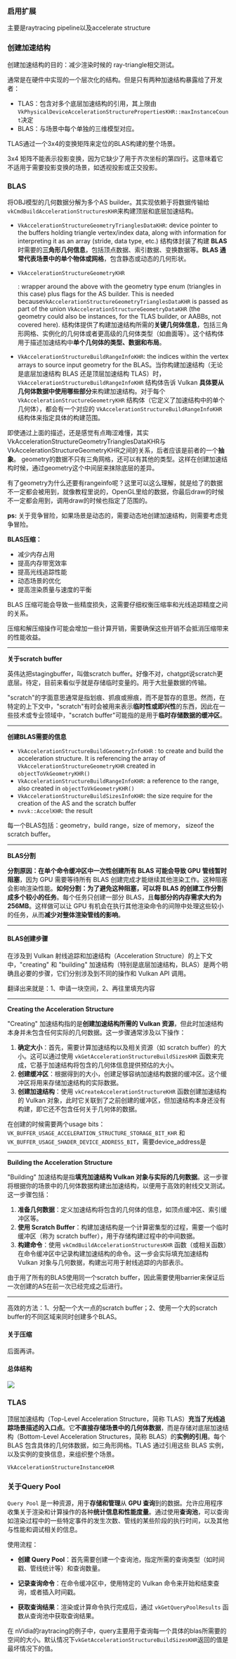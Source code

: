 ### 启用扩展

主要是raytracing pipeline以及accelerate structure



### 创建加速结构

创建加速结构的目的：减少渲染时候的 ray-triangle相交测试。

通常是在硬件中实现的一个层次化的结构。但是只有两种加速结构暴露给了开发者：

+ TLAS：包含对多个底层加速结构的引用，其上限由`VkPhysicalDeviceAccelerationStructurePropertiesKHR::maxInstanceCount`决定
+ BLAS：与场景中每个单独的三维模型对应。

TLAS通过一个3x4的变换矩阵来定位的BLAS构建的整个场景。

3x4 矩阵不能表示投影变换，因为它缺少了用于齐次坐标的第四行。这意味着它不适用于需要投影变换的场景，如透视投影或正交投影。



### BLAS

将OBJ模型的几何数据分解为多个AS builder。其实现依赖于将数据传输给`vkCmdBuildAccelerationStructuresKHR`来构建顶层和底层加速结构。

- `VkAccelerationStructureGeometryTrianglesDataKHR`: device pointer to the buffers holding triangle vertex/index data, along with information for interpreting it as an array (stride, data type, etc.) 结构体封装了构建 **BLAS** 时需要的**三角形几何信息**，包括顶点数据、索引数据、变换数据等。**BLAS 通常代表场景中的单个物体或网格**，包含静态或动态的几何形状。

- `VkAccelerationStructureGeometryKHR`

  : wrapper around the above with the geometry type enum (triangles in this case) plus flags for the AS builder. This is needed because`VkAccelerationStructureGeometryTrianglesDataKHR` is passed as part of the union `VkAccelerationStructureGeometryDataKHR` (the geometry could also be instances, for the TLAS builder, or AABBs, not covered here). 结构体提供了构建加速结构所需的**关键几何体信息**，包括三角形网格、实例化的几何体或者更高级的几何体类型（如曲面等）。这个结构体用于描述加速结构中**单个几何体的类型、数据和布局**。

- `VkAccelerationStructureBuildRangeInfoKHR`: the indices within the vertex arrays to source input geometry for the BLAS。当你构建加速结构（无论是底层加速结构 BLAS 还是顶层加速结构 TLAS）时，`VkAccelerationStructureBuildRangeInfoKHR` 结构体告诉 Vulkan **具体要从几何体数据中使用哪些部分**来构建加速结构。对于每个 `VkAccelerationStructureGeometryKHR` 结构体（它定义了加速结构中的单个几何体），都会有一个对应的 `VkAccelerationStructureBuildRangeInfoKHR` 结构体来指定具体的构建范围。

即使通过上面的描述，还是感觉有点晦涩难懂，其实VkAccelerationStructureGeometryTrianglesDataKHR与VkAccelerationStructureGeometryKHR之间的关系，后者应该是前者的一个**抽象**。 geometry的数据不只有三角网格，还可以有其他的类型。这样在创建加速结构时候，通过geometry这个中间层来抹除底层的差异。

有了geometry为什么还要有rangeinfo呢？这里可以这么理解，就是给了的数据不一定都会被用到，就像教程里说的，OpenGL里给的数据，你最后draw的时候不一定都会用到，调用draw的时候也指定了范围的。

**ps:** 关于竞争冒险，如果场景是动态的，需要动态地创建加速结构，则需要考虑竞争冒险。

**BLAS压缩：**

+ 减少内存占用
+ 提高内存带宽效率
+ 提高光线追踪性能
+ 动态场景的优化
+ 提高渲染质量与速度的平衡

BLAS 压缩可能会导致一些精度损失，这需要仔细权衡压缩率和光线追踪精度之间的关系。

压缩和解压缩操作可能会增加一些计算开销，需要确保这些开销不会抵消压缩带来的性能收益。

---



**关于scratch buffer**

英伟达把stagingbuffer，叫做scratch buffer。好像不对，chatgpt说scratch更底层。待定，目前来看似乎就是存储临时变量的。用于大批量数据的传输。

"scratch"的字面意思通常是指划痕、抓痕或擦痕，而不是暂存的意思。然而，在特定的上下文中，"scratch"有时会被用来表示**临时性或即兴性**的东西，因此在一些技术或专业领域中，"scratch buffer"可能指的是用于**临时存储数据的缓冲区**。

---



**创建BLAS需要的信息**

+ `VkAccelerationStructureBuildGeometryInfoKHR` : to create and build the acceleration structure. It is referencing the array of `VkAccelerationStructureGeometryKHR` created in `objectToVkGeometryKHR()`
+ `VkAccelerationStructureBuildRangeInfoKHR`: a reference to the range, also created in `objectToVkGeometryKHR()`
+ `VkAccelerationStructureBuildSizesInfoKHR`: the size require for the creation of the AS and the scratch buffer
+ `nvvk::AccelKHR`: the result

每一个BLAS包括：geometry，build range，size of memory， sizeof the scratch buffer。

---



**BLAS分割**

**分割原因：**在单个命令缓冲区中一次性创建所有 BLAS 可能会**导致 GPU 管线暂时阻塞**，因为 GPU 需要等待所有 BLAS 创建完成才能继续其他渲染工作。这种阻塞会影响渲染性能。**如何分割：**为了避免这种阻塞，可以将 BLAS 的创建工作**分割成多个较小的任务**。每个任务只创建一部分 BLAS，且**每部分的内存需求大约为 256MB**。这样做可以让 GPU 有机会在执行其他渲染命令的间隙中处理这些较小的任务，从而**减少对整体渲染管线的影响**。

---



#### BLAS创建步骤

在涉及到 Vulkan 射线追踪和加速结构（Acceleration Structure）的上下文中，"creating" 和 "building" 加速结构（特别是底层加速结构，BLAS）是两个明确且必要的步骤，它们分别涉及到不同的操作和 Vulkan API 调用。

翻译出来就是：1、申请一块空间，2、再往里填充内容

---

**Creating the Acceleration Structure**

"Creating" 加速结构指的是**创建加速结构所需的 Vulkan 资源**，但此时加速结构本身并未包含任何实际的几何数据。这一步骤通常涉及以下操作：

1. **确定大小**：首先，需要计算加速结构以及相关资源（如 scratch buffer）的大小。这可以通过使用 `vkGetAccelerationStructureBuildSizesKHR` 函数来完成，它基于加速结构将包含的几何体信息提供预估的大小。
2. **创建缓冲区**：根据得到的大小，创建足够容纳加速结构数据的缓冲区。这个缓冲区将用来存储加速结构的实际数据。
3. **创建加速结构**：使用 `vkCreateAccelerationStructureKHR` 函数创建加速结构的 Vulkan 对象，此时它关联到了之前创建的缓冲区，但加速结构本身还没有构建，即它还不包含任何关于几何体的数据。

在创建的时候需要两个usage bits：`VK_BUFFER_USAGE_ACCELERATION_STRUCTURE_STORAGE_BIT_KHR` 和`VK_BUFFER_USAGE_SHADER_DEVICE_ADDRESS_BIT`，需要device_address是

---

**Building the Acceleration Structure**

"Building" 加速结构是指**填充加速结构 Vulkan 对象与实际的几何数据**。这一步骤将根据你的场景中的几何体数据构建出加速结构，以便用于高效的射线交叉测试。这一步骤包括：

1. **准备几何数据**：定义加速结构将包含的几何体的信息，如顶点缓冲区、索引缓冲区等。
2. **使用 Scratch Buffer**：构建加速结构是一个计算密集型的过程，需要一个临时缓冲区（称为 scratch buffer），用于存储构建过程中的中间数据。
3. **构建命令**：使用 `vkCmdBuildAccelerationStructuresKHR` 函数（或相关函数）在命令缓冲区中记录构建加速结构的命令。这一步会实际填充加速结构 Vulkan 对象与几何数据，构建出可用于射线追踪的内部表示。

由于用了所有的BLAS使用同一个scratch buffer，因此需要使用barrier来保证后一次创建的AS在前一次已经完成之后进行。

---

高效的方法：1、分配一个大一点的scratch buffer；2、使用一个大的scratch buffer的不同区域来同时创建多个BLAS。



#### 关于压缩

后面再讲。



#### 总体结构

![](./images/BLASBUILD.png)



### TLAS

顶层加速结构（Top-Level Acceleration Structure，简称 TLAS）**充当了光线追踪场景描述的入口点**。它**不直接存储场景中的几何体数据**，而是存储对底层加速结构（Bottom-Level Acceleration Structures，简称 BLAS）的**实例的引用**。每个 BLAS 包含具体的几何体数据，如三角形网格。TLAS 通过引用这些 BLAS 实例，以及实例的变换信息，来组织整个场景。

```
VkAccelerationStructureInstanceKHR
```



### 关于Query Pool

`Query Pool` 是一种资源，用于**存储和管理**从 **GPU 查询**到的数据。允许应用程序收集关于渲染和计算操作的各种**统计信息和性能度量**。通过使用**查询池**，可以查询如渲染过程中的一些特定事件的发生次数、管线的某些阶段的执行时间，以及其他与性能和调试相关的信息。

使用流程：

+ **创建 Query Pool**：首先需要创建一个查询池，指定所需的查询类型（如时间戳、管线统计等）和查询数量。
+ **记录查询命令**：在命令缓冲区中，使用特定的 Vulkan 命令来开始和结束查询，或者插入时间戳。

+ **获取查询结果**：渲染或计算命令执行完成后，通过 `vkGetQueryPoolResults` 函数从查询池中获取查询结果。

在 nVidia的raytracing的例子中，query主要用于查询每一个具体的blas所需要的空间的大小。默认情况下`vkGetAccelerationStructureBuildSizesKHR`返回的值是最坏情况下的值。




